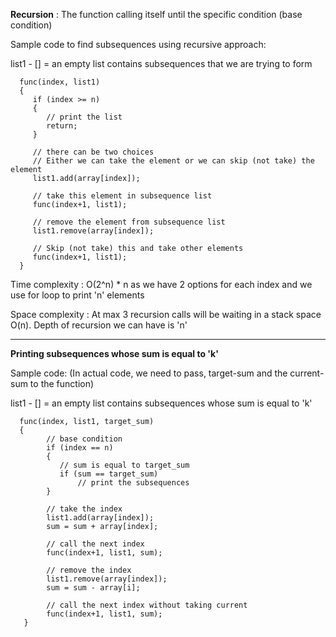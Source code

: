 **Recursion** : The function calling itself until the specific condition (base condition)

Sample code to find subsequences using recursive approach:

list1 - [] = an empty list contains subsequences that we are trying to form


      func(index, list1)
      {
         if (index >= n)
         {
            // print the list
            return;
         }

         // there can be two choices
         // Either we can take the element or we can skip (not take) the element
         list1.add(array[index]);

         // take this element in subsequence list
         func(index+1, list1);

         // remove the element from subsequence list
         list1.remove(array[index]);

         // Skip (not take) this and take other elements
         func(index+1, list1);
      }

Time complexity : O(2^n) * n as we have 2 options for each index and we use for loop to print 'n' elements

Space complexity : At max 3 recursion calls will be waiting in a stack space O(n). Depth of recursion we can have is 'n'

--------------------------------------------------------------------------------------------------------------------------

**Printing subsequences whose sum is equal to 'k'**

Sample code: (In actual code, we need to pass, target-sum and the current-sum to the function)

list1 - [] = an empty list contains subsequences whose sum is equal to 'k'

      func(index, list1, target_sum)
      {
            // base condition
            if (index == n)
            {
               // sum is equal to target_sum
               if (sum == target_sum)
                   // print the subsequences
            }
            
            // take the index
            list1.add(array[index]);
            sum = sum + array[index];
            
            // call the next index
            func(index+1, list1, sum);
            
            // remove the index
            list1.remove(array[index]);
            sum = sum - array[i];
            
            // call the next index without taking current
            func(index+1, list1, sum);
       }
       

